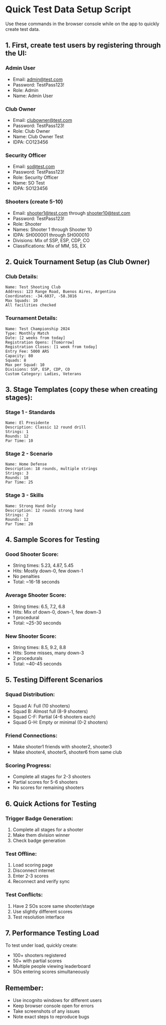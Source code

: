 # Quick Test Data Setup Script

Use these commands in the browser console while on the app to quickly create test data.

## 1. First, create test users by registering through the UI:

### Admin User
- Email: admin@test.com
- Password: TestPass123!
- Role: Admin
- Name: Admin User

### Club Owner
- Email: clubowner@test.com  
- Password: TestPass123!
- Role: Club Owner
- Name: Club Owner Test
- IDPA: CO123456

### Security Officer
- Email: so@test.com
- Password: TestPass123!
- Role: Security Officer  
- Name: SO Test
- IDPA: SO123456

### Shooters (create 5-10)
- Email: shooter1@test.com through shooter10@test.com
- Password: TestPass123!
- Role: Shooter
- Names: Shooter 1 through Shooter 10
- IDPA: SH000001 through SH000010
- Divisions: Mix of SSP, ESP, CDP, CO
- Classifications: Mix of MM, SS, EX

## 2. Quick Tournament Setup (as Club Owner)

### Club Details:
```
Name: Test Shooting Club
Address: 123 Range Road, Buenos Aires, Argentina
Coordinates: -34.6037, -58.3816
Max Squads: 10
All facilities checked
```

### Tournament Details:
```
Name: Test Championship 2024
Type: Monthly Match
Date: [2 weeks from today]
Registration Opens: [Tomorrow]
Registration Closes: [1 week from today]
Entry Fee: 5000 ARS
Capacity: 80
Squads: 8
Max per Squad: 10
Divisions: SSP, ESP, CDP, CO
Custom Category: Ladies, Veterans
```

## 3. Stage Templates (copy these when creating stages):

### Stage 1 - Standards
```
Name: El Presidente
Description: Classic 12 round drill
Strings: 1  
Rounds: 12
Par Time: 10
```

### Stage 2 - Scenario
```
Name: Home Defense
Description: 18 rounds, multiple strings
Strings: 3
Rounds: 18
Par Time: 25
```

### Stage 3 - Skills
```
Name: Strong Hand Only
Description: 12 rounds strong hand
Strings: 2
Rounds: 12
Par Time: 20
```

## 4. Sample Scores for Testing

### Good Shooter Score:
- String times: 5.23, 4.87, 5.45
- Hits: Mostly down-0, few down-1
- No penalties
- Total: ~16-18 seconds

### Average Shooter Score:
- String times: 6.5, 7.2, 6.8
- Hits: Mix of down-0, down-1, few down-3
- 1 procedural
- Total: ~25-30 seconds

### New Shooter Score:
- String times: 8.5, 9.2, 8.8
- Hits: Some misses, many down-3
- 2 procedurals
- Total: ~40-45 seconds

## 5. Testing Different Scenarios

### Squad Distribution:
- Squad A: Full (10 shooters)
- Squad B: Almost full (8-9 shooters)  
- Squad C-F: Partial (4-6 shooters each)
- Squad G-H: Empty or minimal (0-2 shooters)

### Friend Connections:
- Make shooter1 friends with shooter2, shooter3
- Make shooter4, shooter5, shooter6 from same club

### Scoring Progress:
- Complete all stages for 2-3 shooters
- Partial scores for 5-6 shooters
- No scores for remaining shooters

## 6. Quick Actions for Testing

### Trigger Badge Generation:
1. Complete all stages for a shooter
2. Make them division winner
3. Check badge generation

### Test Offline:
1. Load scoring page
2. Disconnect internet
3. Enter 2-3 scores
4. Reconnect and verify sync

### Test Conflicts:
1. Have 2 SOs score same shooter/stage
2. Use slightly different scores
3. Test resolution interface

## 7. Performance Testing Load

To test under load, quickly create:
- 100+ shooters registered
- 50+ with partial scores
- Multiple people viewing leaderboard
- SOs entering scores simultaneously

## Remember:
- Use incognito windows for different users
- Keep browser console open for errors
- Take screenshots of any issues
- Note exact steps to reproduce bugs